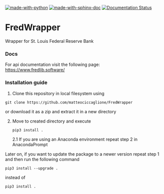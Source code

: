 [![made-with-python](https://img.shields.io/badge/Made%20with-Python-1f425f.svg)](https://www.python.org/)  [![made-with-sphinx-doc](https://img.shields.io/badge/Made%20with-Sphinx-1f425f.svg)](https://www.sphinx-doc.org/)  [![Documentation Status](https://readthedocs.org/projects/ansicolortags/badge/?version=latest)](https://www.fredlib.software/) 
# FredWrapper
Wrapper for  St. Louis Federal Reserve Bank

### Docs
For api documentation visit the following page: https://www.fredlib.software/

### Installation guide

1. Clone this repository in local filesystem using  
  ```
  git clone https://github.com/matteociccaglione/FredWrapper
  ``` 
  or download it as a zip and extract it in a new directory
  
2.  Move to created directory and execute 
    ```
    pip3 install .
    ```
    2.1 If you are using an Anaconda environment repeat step 2 in AnacondaPrompt

Later on, if you want to update the package to a newer version repeat step 1 and then run the following command 
```
pip3 install --upgrade .
``` 
instead of 
```
pip3 install .
```

